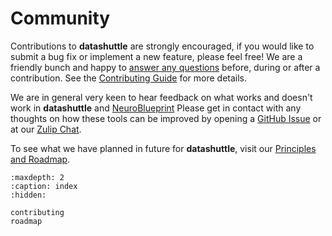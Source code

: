 # Community


Contributions to **datashuttle** are strongly encouraged, if you would like to submit
a bug fix or implement a new feature, please feel free! We are a
friendly bunch and happy to [answer any questions](https://neuroinformatics.zulipchat.com/#narrow/stream/405999-DataShuttle) before,
during or after a contribution. See the [Contributing Guide](contributing.md) for more details.

We are in general very keen to hear feedback on what works and doesn't work
in **datashuttle** and
[NeuroBlueprint](https://neuroblueprint.neuroinformatics.dev)
Please get in contact with any thoughts on how these tools can be
improved by opening a
[GitHub Issue](https://github.com/neuroinformatics-unit/datashuttle/issues)
or at our
[Zulip Chat](https://neuroinformatics.zulipchat.com/#narrow/stream/405999-DataShuttle).

To see what we have planned in future for **datashuttle**, visit
our [Principles and Roadmap](principles-and-roadmap.md).


```{toctree}
:maxdepth: 2
:caption: index
:hidden:

contributing
roadmap
```

